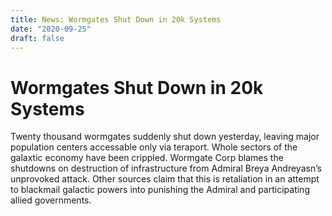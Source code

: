 ```yaml
---
title: News: Wormgates Shut Down in 20k Systems
date: "2020-09-25"
draft: false
---
```



# Wormgates Shut Down in 20k Systems


Twenty thousand wormgates suddenly shut down yesterday, leaving major population centers accessable only via teraport. Whole sectors of the galaxtic economy have been crippled. 
Wormgate Corp blames the shutdowns on destruction of infrastructure from Admiral Breya Andreyasn’s unprovoked attack. 
Other sources claim that this is retaliation in an attempt to blackmail galactic powers into punishing the Admiral and participating allied governments. 
